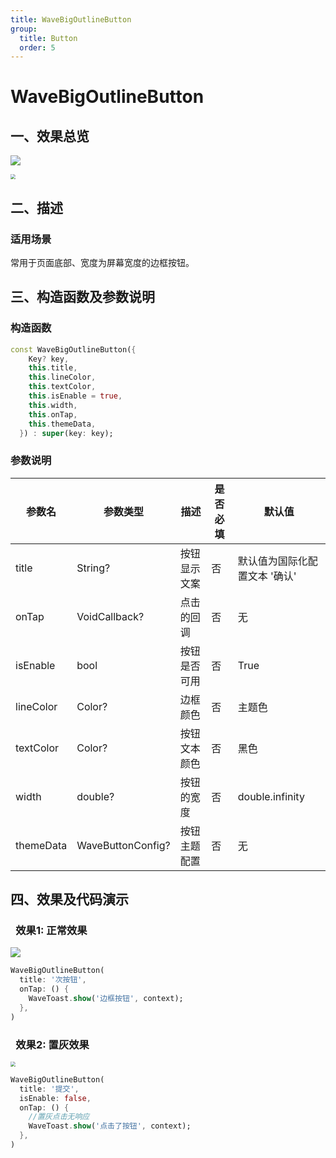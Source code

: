 ```yaml
---
title: WaveBigOutlineButton
group:
  title: Button
  order: 5
---
```


# WaveBigOutlineButton

## 一、效果总览

![](./img/WaveBigOutlineButton.png)

<img src="./img/WaveBigOutlineButtonDisabled.png" style="zoom:50%;" />

## 二、描述

### 适用场景

常用于页面底部、宽度为屏幕宽度的边框按钮。

## 三、构造函数及参数说明

### 构造函数

```dart
const WaveBigOutlineButton({
    Key? key,
    this.title,
    this.lineColor,
    this.textColor,
    this.isEnable = true,
    this.width,
    this.onTap,
    this.themeData,
  }) : super(key: key);
```
### 参数说明

| **参数名** | **参数类型** | 描述 | **是否必填** | **默认值** |
| --- | --- | --- | --- | --- |
| title | String? | 按钮显示文案 | 否 | 默认值为国际化配置文本 '确认' |
| onTap | VoidCallback? | 点击的回调 | 否 | 无 |
| isEnable | bool | 按钮是否可用 | 否 | True |
| lineColor | Color? | 边框颜色 | 否 | 主题色 |
| textColor | Color? | 按钮文本颜色 | 否 | 黑色 |
| width | double? | 按钮的宽度 | 否 | double.infinity |
| themeData | WaveButtonConfig? | 按钮主题配置 | 否 | 无 |

## 四、效果及代码演示

###  效果1: 正常效果


![](./img/WaveBigOutlineButton.png)


```dart
WaveBigOutlineButton(
  title: '次按钮',
  onTap: () {
    WaveToast.show('边框按钮', context);
  },
)
```
###  效果2: 置灰效果

<img src="./img/WaveBigOutlineButtonDisabled.png" style="zoom:50%;" />


```dart
WaveBigOutlineButton(
  title: '提交',
  isEnable: false,
  onTap: () {
    //置灰点击无响应
    WaveToast.show('点击了按钮', context);
  },
)
```

